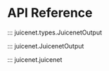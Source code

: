 # API Reference

::: juicenet.types.JuicenetOutput

::: juicenet.JuicenetOutput

::: juicenet.juicenet
